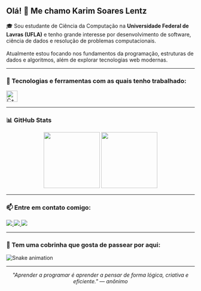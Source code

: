 <h2 align="left">Olá! 👋 Me chamo Karim Soares Lentz</h2>

<p align="left">
🎓 Sou estudante de Ciência da Computação na <strong>Universidade Federal de Lavras (UFLA)</strong> e tenho grande interesse por desenvolvimento de software, ciência de dados e resolução de problemas computacionais.<br><br>
Atualmente estou focando nos fundamentos da programação, estruturas de dados e algoritmos, além de explorar tecnologias web modernas.
</p>

---

### 🚀 Tecnologias e ferramentas com as quais tenho trabalhado:

<div align="left">
  <img src="https://cdn.jsdelivr.net/gh/devicons/devicon/icons/cplusplus/cplusplus-original.svg" height="30" alt="C++" />
</div>

---

### 📊 GitHub Stats

<div align="center">
  <img src="https://github-readme-stats.vercel.app/api?username=karimlentz&show_icons=true&count_private=true&theme=dracula" height="150" />
  <img src="https://github-readme-stats.vercel.app/api/top-langs?username=karimlentz&layout=compact&theme=dracula" height="150" />
</div>

---

### 📫 Entre em contato comigo:

<div align="left">
  <a href="mailto:seuemail@gmail.com" target="_blank">
    <img src="https://img.shields.io/badge/Gmail-D14836?style=for-the-badge&logo=gmail&logoColor=white" />
  </a>
  <a href="https://www.linkedin.com/in/seunome" target="_blank">
    <img src="https://img.shields.io/badge/LinkedIn-0077B5?style=for-the-badge&logo=linkedin&logoColor=white" />
  </a>
  <a href="https://www.instagram.com/seuusuario" target="_blank">
  <img src="https://img.shields.io/badge/Instagram-E4405F?style=for-the-badge&logo=instagram&logoColor=white" />
  </a>
</div>

---

### 🐍 Tem uma cobrinha que gosta de passear por aqui:

<img src="https://raw.githubusercontent.com/karimlentz/karimlentz/output/snake.svg" alt="Snake animation" />

---

<p align="center">
  <em>"Aprender a programar é aprender a pensar de forma lógica, criativa e eficiente." — anônimo</em>
</p>

